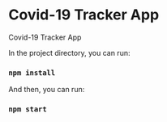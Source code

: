 # Covid-19 Tracker App
Covid-19 Tracker App

In the project directory, you can run:

### `npm install`

And then, you can run:

### `npm start`